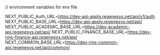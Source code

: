// environment variables for env file

NEXT_PUBLIC_Auth_URL=https://dev-api-apply.regenesys.net/api/v1/auth
NEXT_PUBLIC_BASE_URL=https://dev-api-apply.regenesys.net/api/
NEXT_PUBLIC_ACADEMIC_BASE_URL=https://dev-academic-api.regenesys.net/api/
NEXT_PUBLIC_FINANCE_BASE_URL=https://dev-rms-finance-api.regenesys.net/api/
NEXT_COMMON_BASE_URL=https://dev-rms-common-api.regenesys.net/api/common/